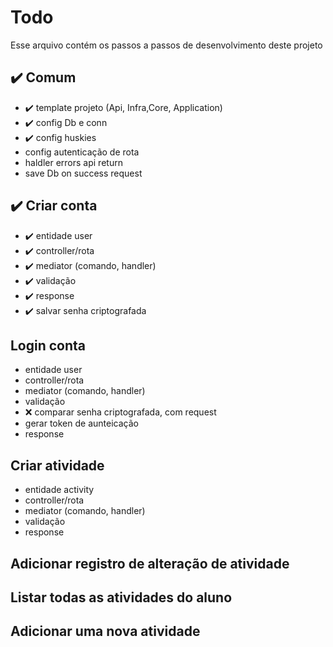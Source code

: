 # Todo

Esse arquivo contém os passos a passos de desenvolvimento deste projeto

## ✔️ Comum

- ✔️ template projeto (Api, Infra,Core, Application)
- ✔️ config Db e conn
- ✔️ config huskies
- config autenticação de rota
- haldler errors api return
- save Db on success request

## ✔️ Criar conta

- ✔️ entidade user
- ✔️ controller/rota
- ✔️ mediator (comando, handler)
- ✔️ validação
- ✔️ response
- ✔️ salvar senha criptografada

## Login conta

- entidade user
- controller/rota
- mediator (comando, handler)
- validação
- ❌ comparar senha criptografada, com request
- gerar token de aunteicação
- response

## Criar atividade

- entidade activity
- controller/rota
- mediator (comando, handler)
- validação
- response

## Adicionar registro de alteração de atividade

## Listar todas as atividades do aluno

## Adicionar uma nova atividade
